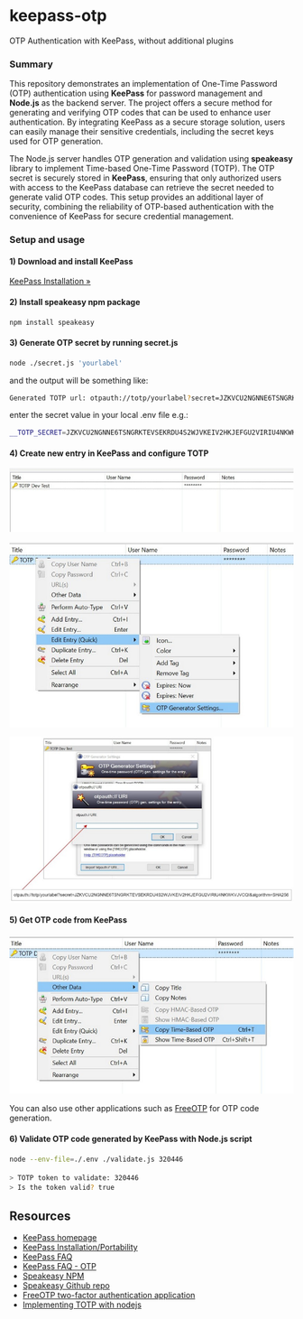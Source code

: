 # keepass-otp

OTP Authentication with KeePass, without additional plugins

### Summary

This repository demonstrates an implementation of One-Time Password (OTP) authentication using **KeePass** for password management and **Node.js** as the backend server. The project offers a secure method for generating and verifying OTP codes that can be used to enhance user authentication. By integrating KeePass as a secure storage solution, users can easily manage their sensitive credentials, including the secret keys used for OTP generation.

The Node.js server handles OTP generation and validation using **speakeasy** library to implement Time-based One-Time Password (TOTP). The OTP secret is securely stored in **KeePass**, ensuring that only authorized users with access to the KeePass database can retrieve the secret needed to generate valid OTP codes. This setup provides an additional layer of security, combining the reliability of OTP-based authentication with the convenience of KeePass for secure credential management.

### Setup and usage

#### 1) Download and install KeePass

[KeePass Installation &raquo;](https://keepass.info/help/v1/setup.html)

#### 2) Install speakeasy npm package

```sh
npm install speakeasy
```

#### 3) Generate OTP secret by running secret.js

```sh
node ./secret.js 'yourlabel'
```
and the output will be something like:

```sh
Generated TOTP url: otpauth://totp/yourlabel?secret=JZKVCU2NGNNE6TSNGRKTEVSEKRDU4S2WJVKEIV2HKJEFGU2VIRIU4NKWKVJVCQI&algorithm=SHA256
```
enter the secret value in your local .env file e.g.:

```sh
__TOTP_SECRET=JZKVCU2NGNNE6TSNGRKTEVSEKRDU4S2WJVKEIV2HKJEFGU2VIRIU4NKWKVJVCQI
```

#### 4) Create new entry in KeePass and configure TOTP

![KeePass entry](./img/01_totp_entry.jpg)

![KeePass entry settings](./img/02_totp_settings_link.jpg)

![Otpauth URI](./img/04_totp_settings_otpauth_uri.jpg)

#### 5) Get OTP code from KeePass

![Copy OTP code](./img/06_totp_copy-otp.jpg)

You can also use other applications such as [FreeOTP](https://freeotp.github.io/) for OTP code generation.

#### 6) Validate OTP code generated by KeePass with Node.js script

```sh
node --env-file=./.env ./validate.js 320446

> TOTP token to validate: 320446
> Is the token valid? true
```
## Resources

- [KeePass homepage](https://keepass.info/)
- [KeePass Installation/Portability](https://keepass.info/help/v1/setup.html)
- [KeePass FAQ](https://keepass.info/help/kb/faq.html)
- [KeePass FAQ - OTP](https://keepass.info/help/base/placeholders.html#otp)
- [Speakeasy NPM](https://www.npmjs.com/package/speakeasy)
- [Speakeasy Github repo](https://github.com/speakeasyjs/speakeasy)
- [FreeOTP two-factor authentication application](https://freeotp.github.io/)
- [Implementing TOTP with nodejs](https://leoarok.medium.com/implementing-totp-with-nodejs-1e29762fdefe)
